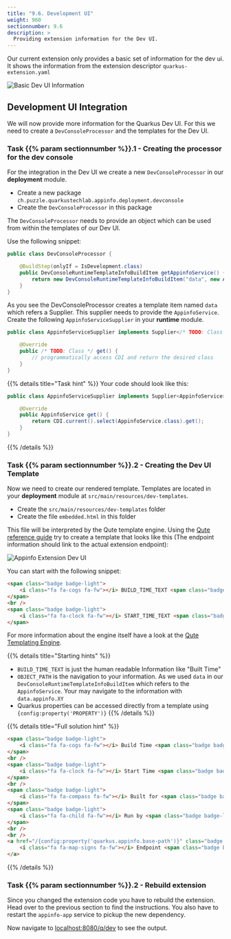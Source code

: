 ```yaml
---
title: "9.6. Development UI"
weight: 960
sectionnumber: 9.6
description: >
  Providing extension information for the Dev UI.
---
```


Our current extension only provides a basic set of information for the dev ui. It shows the information from the
extension descriptor `quarkus-extension.yaml`

![Basic Dev UI Information](../extension-devui-raw.png)


## Development UI Integration

We will now provide more information for the Quarkus Dev UI. For this we need to create a `DevConsoleProcessor` and the
templates for the Dev UI.


### Task {{% param sectionnumber %}}.1 - Creating the processor for the dev console

For the integration in the Dev UI we create a new `DevConsoleProcessor` in our **deployment** module.

* Create a new package `ch.puzzle.quarkustechlab.appinfo.deployment.devconsole`
* Create the `DevConsoleProcessor` in this package

The `DevConsoleProcessor` needs to provide an object which can be used from within the templates of our Dev UI.

Use the following snippet:

```java
public class DevConsoleProcessor {

    @BuildStep(onlyIf = IsDevelopment.class)
    public DevConsoleRuntimeTemplateInfoBuildItem getAppinfoService() {
        return new DevConsoleRuntimeTemplateInfoBuildItem("data", new AppinfoServiceSupplier());
    }
}
```

As you see the DevConsoleProcessor creates a template item named `data` which refers a Supplier. This supplier needs to
provide the `AppinfoService`. Create the following `AppinfoServiceSupplier` in your **runtime** module.

```java
public class AppinfoServiceSupplier implements Supplier</* TODO: Class */>  {

    @Override
    public /* TODO: Class */ get() {
        // programmatically access CDI and return the desired class
    }
}
```

{{% details title="Task hint" %}}
Your code should look like this:

```java
public class AppinfoServiceSupplier implements Supplier<AppinfoService>  {

    @Override
    public AppinfoService get() {
        return CDI.current().select(AppinfoService.class).get();
    }
}
```
{{% /details %}}


### Task {{% param sectionnumber %}}.2 - Creating the Dev UI Template

Now we need to create our rendered template. Templates are located in your **deployment** module at
`src/main/resources/dev-templates`.

* Create the `src/main/resources/dev-templates` folder
* Create the file `embedded.html` in this folder

This file will be interpreted by the Qute template engine. Using the [Qute reference guide](https://quarkus.io/guides/qute-reference)
try to create a template that looks like this (The endpoint information should link to the actual extension endpoint):

![Appinfo Extension Dev UI](../extension-devui-integration.png)

You can start with the following snippet:
```html
<span class="badge badge-light">
    <i class="fa fa-cogs fa-fw"></i> BUILD_TIME_TEXT <span class="badge badge-light">{info:OBJECT_PATH}</span>
</span>
<br />
<span class="badge badge-light">
    <i class="fa fa-clock fa-fw"></i> START_TIME_TEXT <span class="badge badge-light">{info:OBJECT_PATH}</span>
</span>
```

For more information about the engine itself have a look at the [Qute Templating Engine](https://quarkus.io/guides/qute).

{{% details title="Starting hints" %}}

* `BUILD_TIME_TEXT` is just the human readable Information like "Built Time"
* `OBJECT_PATH` is the navigation to your information. As we used `data` in our `DevConsoleRuntimeTemplateInfoBuildItem`
which refers to the `AppinfoService`. Your may navigate to the information with `data.appinfo.XY`
* Quarkus properties can be accessed directly from a template using `{config:property('PROPERTY')}`
{{% /details %}}

{{% details title="Full solution hint" %}}
```html
<span class="badge badge-light">
    <i class="fa fa-cogs fa-fw"></i> Build Time <span class="badge badge-light">{info:data.appinfo.buildTime}</span>
</span>
<br />
<span class="badge badge-light">
    <i class="fa fa-clock fa-fw"></i> Start Time <span class="badge badge-light">{info:data.appinfo.startupTime}</span>
</span>
<br />
<span class="badge badge-light">
    <i class="fa fa-compass fa-fw"></i> Built for <span class="badge badge-light">{info:data.appinfo.builtFor} </span>
</span>
<span class="badge badge-light">
    <i class="fa fa-child fa-fw"></i> Run by <span class="badge badge-light">{info:data.appinfo.runBy} </span>
</span>
<br />
<br />
<a href="/{config:property('quarkus.appinfo.base-path')}" class="badge badge-light">
    <i class="fa fa-map-signs fa-fw"></i> Endpoint <span class="badge badge-light">{config:property('quarkus.appinfo.base-path')}</span>
</a>
```
{{% /details %}}


### Task {{% param sectionnumber %}}.2 - Rebuild extension

Since you changed the extension code you have to rebuild the extension. Head over to the previous section
to find the instructions. You also have to restart the `appinfo-app` service to pickup the new dependency.

Now navigate to [localhost:8080/q/dev](http://localhost:8080/q/dev) to see the output.
